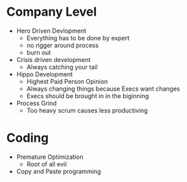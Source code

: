 # Company Level
* Hero Driven Devlopment
  * Everything has to be done by expert
  * no rigger around process
  * burn out
* Crisis driven development
  * Always catching your tail
* Hippo Development 
  * Highest Paid Person Opinion
  * Always changing things because Execs want changes
  * Execs should be brought in in the biginning
* Process Grind
  * Too heavy scrum causes less productiving

# Coding
* Premature Optimization
  * Root of all evil
* Copy and Paste programming
